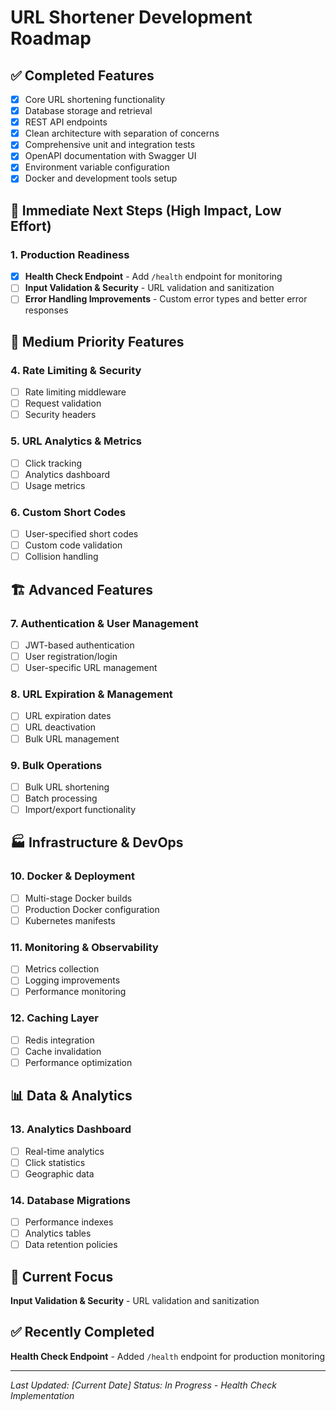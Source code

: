 # URL Shortener Development Roadmap

## ✅ **Completed Features**
- [x] Core URL shortening functionality
- [x] Database storage and retrieval
- [x] REST API endpoints
- [x] Clean architecture with separation of concerns
- [x] Comprehensive unit and integration tests
- [x] OpenAPI documentation with Swagger UI
- [x] Environment variable configuration
- [x] Docker and development tools setup

## 🚀 **Immediate Next Steps (High Impact, Low Effort)**

### 1. **Production Readiness**
- [x] **Health Check Endpoint** - Add `/health` endpoint for monitoring
- [ ] **Input Validation & Security** - URL validation and sanitization
- [ ] **Error Handling Improvements** - Custom error types and better error responses

## 🔧 **Medium Priority Features**

### 4. **Rate Limiting & Security**
- [ ] Rate limiting middleware
- [ ] Request validation
- [ ] Security headers

### 5. **URL Analytics & Metrics**
- [ ] Click tracking
- [ ] Analytics dashboard
- [ ] Usage metrics

### 6. **Custom Short Codes**
- [ ] User-specified short codes
- [ ] Custom code validation
- [ ] Collision handling

## 🏗️ **Advanced Features**

### 7. **Authentication & User Management**
- [ ] JWT-based authentication
- [ ] User registration/login
- [ ] User-specific URL management

### 8. **URL Expiration & Management**
- [ ] URL expiration dates
- [ ] URL deactivation
- [ ] Bulk URL management

### 9. **Bulk Operations**
- [ ] Bulk URL shortening
- [ ] Batch processing
- [ ] Import/export functionality

## 🏭 **Infrastructure & DevOps**

### 10. **Docker & Deployment**
- [ ] Multi-stage Docker builds
- [ ] Production Docker configuration
- [ ] Kubernetes manifests

### 11. **Monitoring & Observability**
- [ ] Metrics collection
- [ ] Logging improvements
- [ ] Performance monitoring

### 12. **Caching Layer**
- [ ] Redis integration
- [ ] Cache invalidation
- [ ] Performance optimization

## 📊 **Data & Analytics**

### 13. **Analytics Dashboard**
- [ ] Real-time analytics
- [ ] Click statistics
- [ ] Geographic data

### 14. **Database Migrations**
- [ ] Performance indexes
- [ ] Analytics tables
- [ ] Data retention policies

## 🎯 **Current Focus**
**Input Validation & Security** - URL validation and sanitization

## ✅ **Recently Completed**
**Health Check Endpoint** - Added `/health` endpoint for production monitoring

---

*Last Updated: [Current Date]*
*Status: In Progress - Health Check Implementation*
